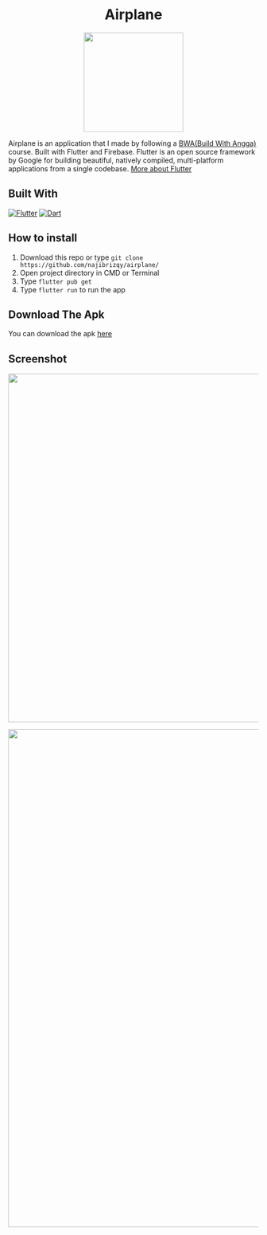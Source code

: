<h1 align="center">Airplane</h1>
<p align="center">
  <img src="https://user-images.githubusercontent.com/33283502/222066571-6e1a3383-b7d5-46d3-a106-d7f023999b4e.png" width='200'/>
</p>
<p>
  Airplane is an application that I made by following a <a href="https://buildwithangga.com/">BWA(Build With Angga)</a> course. Built with Flutter and Firebase. Flutter is an open source framework by Google for building beautiful, natively compiled, multi-platform applications from a single codebase. <a href="https://flutter.dev/?gclid=Cj0KCQiA6fafBhC1ARIsAIJjL8nJ4Ndzp14xk6vuaG3BOMJ2wV_GNKF8AY-7W0DiHsEk0WKd3jemHwgaAsKEEALw_wcB&gclsrc=aw.ds">More about Flutter</a>
</p>

## Built With
[![Flutter](https://img.shields.io/badge/Flutter-v.3.3.10-blue.svg?style=rounded-square)]([https://facebook.github.io/react-native/docs/0.60/getting-started](https://docs.flutter.dev/get-started/install))
[![Dart](https://img.shields.io/badge/Dart-v.2.18.6-orange.svg?style=rounded-square)](https://docs.nativebase.io/)
 
## How to install
  1. Download this repo or type `git clone https://github.com/najibrizqy/airplane/`
  2. Open project directory in CMD or Terminal
  3. Type `flutter pub get`
  4. Type `flutter run` to run the app
  
## Download The Apk
  You can download the apk [here](https://drive.google.com/file/d/1zgfvxDwJcHlpfJDk6rpjtrDOszyT4M3y/view?usp=share_link)
  
## Screenshot
<p align='center'>
  <span>
      <image width="700" src="https://user-images.githubusercontent.com/33283502/222072822-e6c90bc1-eb3f-4de2-9885-83d7e61581aa.png" />   
  </span>
</p>
<p align='center'>
  <span>
      <image width="1000" src="https://user-images.githubusercontent.com/33283502/222072842-afc361d9-1a69-4218-96fd-10ed4906c138.png" />   
  </span>
</p>
